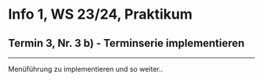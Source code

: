 # Info 1, WS 23/24, Praktikum

## Termin 3, Nr. 3 b) - Terminserie implementieren

---

Menüführung zu implementieren und so weiter..